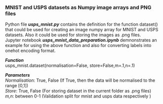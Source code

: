 ### MNIST and USPS datasets as Numpy image arrays and PNG files

Python file *__usps_mnist.py__* contains the definition for the function dataset() that could be used for creating an image numpy array for MNIST and USPS datasets.
Also it could be used for storing the images as .png files.<br />
Jupyter notebook *__usps_mnist_data_preparation.ipynb__* demnonstrates an example for using the above function and also for converting labels into onehot encoding format.<br /> 

*__Function__*<br />
usps_mnist.dataset(normalisation=False, store=False,m=.1,n=.1)<br />

*__Parameters__*<br />
_Normalisation_: True, False (If True, then the data will be normalised to the range [0,1])<br />
_Store_: True, False (For storing dataset in the current folder as .png files)<br />
_m,n_: between 0-1 (Validation split for mnist and usps data respectively )<br />


